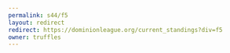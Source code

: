 ```yaml
---
permalink: s44/f5
layout: redirect
redirect: https://dominionleague.org/current_standings?div=f5
owner: truffles
---
```

